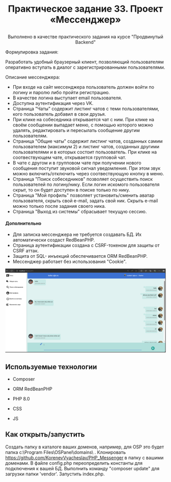 # <p align='center'>Практическое задание 33. Проект «Мессенджер»</p>

<p align='center'>Выполнено в качестве практического задания на курсе "Продвинутый Backend"</p>

Формулировка задания:
<p> Разработать удобный браузерный клиент, позволяющий пользователям оперативно вступать в диалог с зарегистрированными пользователями.</p>

<p> Описание мессенджера: </p>

+ При входе на сайт мессенджера пользователь должен войти по логину и паролю либо пройти регистрацию. 
+ В качестве логина выступает email пользователя.
+ Доступна аутентификация через VK.
+ Страница "Чаты" содержит листинг чатов с теми пользователями, кого пользователь добавил в свои друзья.
+ При клике на собеседника открывается чат с ним. При клике на своём сообщении выпадает меню, с помощью которого можно удалять, редактировать и пересылать сообщение другим пользователям.
+ Страница "Общие чаты" содержит листинг чатов, созданных самим пользователем (максимум 2) и листинг чатов, созданных другими пользователями и в которых состоит пользователь. При клике на соотвествующем чате, открывается групповой чат.
+ В чате с другом и в групповом чате при получении нового сообщения поступит звуковой сигнал уведомления. При этом звук можно включить/отключить через соотвествующую кнопку в меню.
+ Страница "Поиск собеседников" позволяет осуществить поиск пользователей по логину/нику. Если логин искомого пользователя скрыт, то он будет доступен в поиске только по нику.
+ Страница "Мой профиль" позволяет установить/сменить аватар пользователя, скрыть свой e-mail, задать свой ник. Скрыть e-mail можно только после задания своего ника.
+ Страница "Выход из системы" сбрасывает текущую сессию. 


#### Дополнительно
+ Для записка мессенджера не требуется создавать БД. Их автоматически создаст RedBeanPHP.
+ Страница аутентификации создана с CSRF-токеном для защиты от CSRF аттак.
+ Защита от SQL- инъекций обеспечивается ORM RedBeanPHP.
+ Мессенджер работает без использования "Сookie".

![alt text](./assets/printscreen.png)

## Используемые технологии

* Composer

* ORM RedBeanPHP

* PHP 8.0

* CSS

* JS


## Как открыть/запустить

Создать папку в каталоге ваших доменов, например, для OSP это будет папка c:\Program Files\OSPanel\domains\ . Клонировать https://github.com/KorenevVyacheslav/PHP_Messenger в  папку c вашими доменами. В файле config.php переопределить константы для подключения к вашей БД. Выполнить команду "composer update" для загрузки папки 'vendor'. Запустить index.php. 